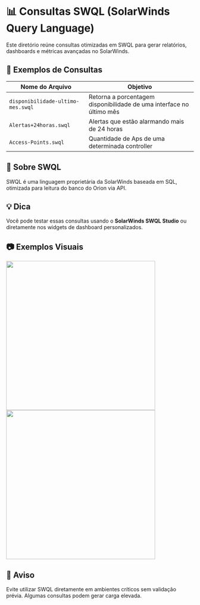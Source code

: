 # 📊 Consultas SWQL (SolarWinds Query Language)

Este diretório reúne consultas otimizadas em SWQL para gerar relatórios, dashboards e métricas avançadas no SolarWinds.

## 📂 Exemplos de Consultas

| Nome do Arquivo | Objetivo |
|-----------------|----------|
| `disponibilidade-ultimo-mes.swql` | Retorna a porcentagem disponibilidade de uma interface no último mês |
| `Alertas+24horas.swql` | Alertas que estão alarmando mais de 24 horas |
| `Access-Points.swql` | Quantidade de Aps de uma determinada controller |

## 🧠 Sobre SWQL

SWQL é uma linguagem proprietária da SolarWinds baseada em SQL, otimizada para leitura do banco do Orion via API.

## 💡 Dica

Você pode testar essas consultas usando o **SolarWinds SWQL Studio** ou diretamente nos widgets de dashboard personalizados.

## 📷 Exemplos Visuais

<img src="../imagens/dashboard-disponibilidade.png" width="400" />
<img src="../imagens/dashboard-trafego-wan.png" width="400" />

## 🛑 Aviso

Evite utilizar SWQL diretamente em ambientes críticos sem validação prévia. Algumas consultas podem gerar carga elevada.

